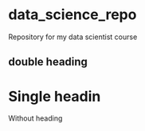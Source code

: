 # data_science_repo
Repository for my data scientist course

## double heading
#  Single headin
 Without heading
